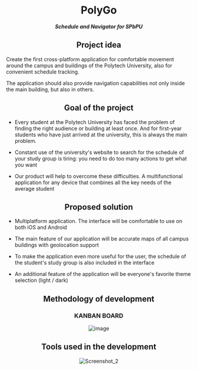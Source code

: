 <div align="center">

# PolyGo
***Schedule and Navigator for SPbPU***
## Project idea  
</div>

Create the first cross-platform application for comfortable movement around the campus and buildings of the Polytech University, also for convenient schedule tracking. 

The application should also provide navigation capabilities not only inside the main building, but also in others.

<div align="center">

## Goal of the project
</div>

* Every student at the Polytech University has faced the problem of finding the right audience or building at least once. And for first-year students who have just arrived at the university, this is always the main problem.

* Constant use of the university's website to search for the schedule of your study group is tiring: you need to do too many actions to get what you want

* Our product will help to overcome these difficulties. A multifunctional application for any device that combines all the key needs of the average student

<div align="center">

## Proposed solution
</div>

* Multiplatform application. The interface will be comfortable to use on both iOS and Android

* The main feature of our application will be accurate maps of all campus buildings with geolocation support

* To make the application even more useful for the user, the schedule of the student's study group is also included in the interface

* An additional feature of the application will be everyone's favorite theme selection (light / dark)

<div align="center">

## Methodology of development
### KANBAN BOARD
![image](https://user-images.githubusercontent.com/70410264/219221355-66dea20f-390e-4e0c-b36c-5c07818e1fa9.png)
</div>

<div align="center">

## Tools used in the development
![Screenshot_2](https://user-images.githubusercontent.com/70410264/219222818-74139808-f2af-4821-864e-7dcfe4ac46f5.png)
</div>

<div align="center">

</div>
